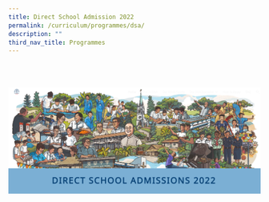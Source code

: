 ```yaml
---
title: Direct School Admission 2022
permalink: /curriculum/programmes/dsa/
description: ""
third_nav_title: Programmes
---
```

<!---Click [**here**](https://sites.google.com/hihs.edu.sg/hihs-dsa/) for Direct School Admission 2022--->
<br>
<br>
<br>

<a href="https://sites.google.com/hihs.edu.sg/hihs-dsa/">
<img src="/images/Curriculum/Direct%20school%20admission%202022.png" title="Please press here for Direct school Admission 2022" >